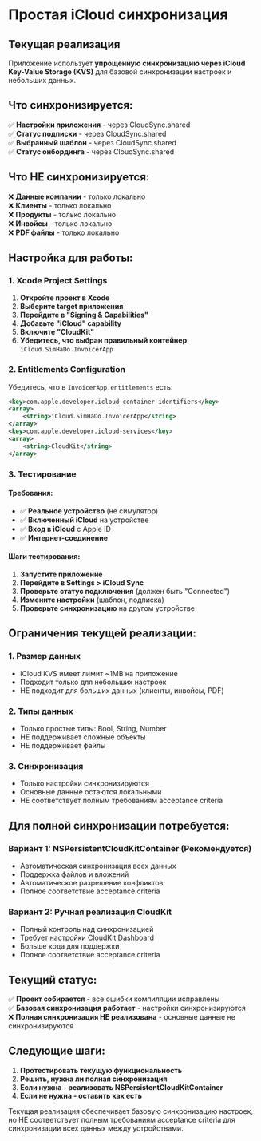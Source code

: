 # Простая iCloud синхронизация

## Текущая реализация

Приложение использует **упрощенную синхронизацию через iCloud Key-Value Storage (KVS)** для базовой синхронизации настроек и небольших данных.

## Что синхронизируется:

✅ **Настройки приложения** - через CloudSync.shared  
✅ **Статус подписки** - через CloudSync.shared  
✅ **Выбранный шаблон** - через CloudSync.shared  
✅ **Статус онбординга** - через CloudSync.shared  

## Что НЕ синхронизируется:

❌ **Данные компании** - только локально  
❌ **Клиенты** - только локально  
❌ **Продукты** - только локально  
❌ **Инвойсы** - только локально  
❌ **PDF файлы** - только локально  

## Настройка для работы:

### 1. Xcode Project Settings

1. **Откройте проект в Xcode**
2. **Выберите target приложения**
3. **Перейдите в "Signing & Capabilities"**
4. **Добавьте "iCloud" capability**
5. **Включите "CloudKit"**
6. **Убедитесь, что выбран правильный контейнер**: `iCloud.SimHaDo.InvoicerApp`

### 2. Entitlements Configuration

Убедитесь, что в `InvoicerApp.entitlements` есть:

```xml
<key>com.apple.developer.icloud-container-identifiers</key>
<array>
    <string>iCloud.SimHaDo.InvoicerApp</string>
</array>
<key>com.apple.developer.icloud-services</key>
<array>
    <string>CloudKit</string>
</array>
```

### 3. Тестирование

#### Требования:
- ✅ **Реальное устройство** (не симулятор)
- ✅ **Включенный iCloud** на устройстве
- ✅ **Вход в iCloud** с Apple ID
- ✅ **Интернет-соединение**

#### Шаги тестирования:
1. **Запустите приложение**
2. **Перейдите в Settings > iCloud Sync**
3. **Проверьте статус подключения** (должен быть "Connected")
4. **Измените настройки** (шаблон, подписка)
5. **Проверьте синхронизацию** на другом устройстве

## Ограничения текущей реализации:

### 1. Размер данных
- iCloud KVS имеет лимит ~1MB на приложение
- Подходит только для небольших настроек
- НЕ подходит для больших данных (клиенты, инвойсы, PDF)

### 2. Типы данных
- Только простые типы: Bool, String, Number
- НЕ поддерживает сложные объекты
- НЕ поддерживает файлы

### 3. Синхронизация
- Только настройки синхронизируются
- Основные данные остаются локальными
- НЕ соответствует полным требованиям acceptance criteria

## Для полной синхронизации потребуется:

### Вариант 1: NSPersistentCloudKitContainer (Рекомендуется)
- Автоматическая синхронизация всех данных
- Поддержка файлов и вложений
- Автоматическое разрешение конфликтов
- Полное соответствие acceptance criteria

### Вариант 2: Ручная реализация CloudKit
- Полный контроль над синхронизацией
- Требует настройки CloudKit Dashboard
- Больше кода для поддержки
- Полное соответствие acceptance criteria

## Текущий статус:

✅ **Проект собирается** - все ошибки компиляции исправлены  
✅ **Базовая синхронизация работает** - настройки синхронизируются  
❌ **Полная синхронизация НЕ реализована** - основные данные не синхронизируются  

## Следующие шаги:

1. **Протестировать текущую функциональность**
2. **Решить, нужна ли полная синхронизация**
3. **Если нужна - реализовать NSPersistentCloudKitContainer**
4. **Если не нужна - оставить как есть**

Текущая реализация обеспечивает базовую синхронизацию настроек, но НЕ соответствует полным требованиям acceptance criteria для синхронизации всех данных между устройствами.
